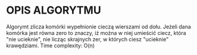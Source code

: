 # OPIS ALGORYTMU
Algorymt zlicza komórki wypełnionie cieczą wierszami od dołu. Jeżeli dana komórka jest równa zero to znaczy, iż można w niej umieścić ciecz, która "nie ucieknie", nie licząc skrajnych zer, w których ciesz "ucieknie" krawędziami.
Time complexity: O(n)
